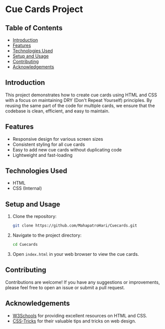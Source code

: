 # Cue Cards Project

## Table of Contents

- [Introduction](#introduction)
- [Features](#features)
- [Technologies Used](#technologies-used)
- [Setup and Usage](#setup-and-usage)
- [Contributing](#contributing)
- [Acknowledgements](#acknowledgements)

## Introduction

This project demonstrates how to create cue cards using HTML and CSS with a focus on maintaining DRY (Don't Repeat Yourself) principles. By reusing the same part of the code for multiple cards, we ensure that the codebase is clean, efficient, and easy to maintain.

## Features

- Responsive design for various screen sizes
- Consistent styling for all cue cards
- Easy to add new cue cards without duplicating code
- Lightweight and fast-loading

## Technologies Used

- HTML
- CSS (Internal)

## Setup and Usage

1. Clone the repository:
   ```bash
   git clone https://github.com/MahapatroHari/Cuecards.git
   ```
2. Navigate to the project directory:
   ```bash
   cd Cuecards
   ```
3. Open `index.html` in your web browser to view the cue cards.

## Contributing

Contributions are welcome! If you have any suggestions or improvements, please feel free to open an issue or submit a pull request.

## Acknowledgements

- [W3Schools](https://www.w3schools.com/) for providing excellent resources on HTML and CSS.
- [CSS-Tricks](https://css-tricks.com/) for their valuable tips and tricks on web design.
